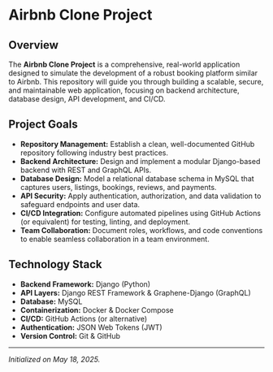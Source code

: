 # Airbnb Clone Project

## Overview
The **Airbnb Clone Project** is a comprehensive, real-world application designed to simulate the development of a robust booking platform similar to Airbnb. This repository will guide you through building a scalable, secure, and maintainable web application, focusing on backend architecture, database design, API development, and CI/CD.

## Project Goals
- **Repository Management:** Establish a clean, well-documented GitHub repository following industry best practices.
- **Backend Architecture:** Design and implement a modular Django-based backend with REST and GraphQL APIs.
- **Database Design:** Model a relational database schema in MySQL that captures users, listings, bookings, reviews, and payments.
- **API Security:** Apply authentication, authorization, and data validation to safeguard endpoints and user data.
- **CI/CD Integration:** Configure automated pipelines using GitHub Actions (or equivalent) for testing, linting, and deployment.
- **Team Collaboration:** Document roles, workflows, and code conventions to enable seamless collaboration in a team environment.

## Technology Stack
- **Backend Framework:** Django (Python)
- **API Layers:** Django REST Framework & Graphene-Django (GraphQL)
- **Database:** MySQL
- **Containerization:** Docker & Docker Compose
- **CI/CD:** GitHub Actions (or alternative)
- **Authentication:** JSON Web Tokens (JWT)
- **Version Control:** Git & GitHub

---
*Initialized on May 18, 2025.*  

